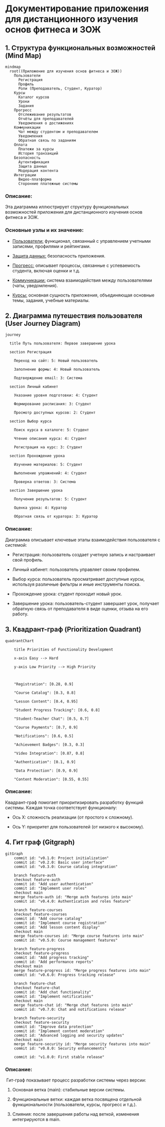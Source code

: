 # Документирование приложения для дистанционного изучения основ фитнеса и ЗОЖ

## 1. Структура функциональных возможностей (Mind Map)

```mermaid
mindmap
  root((Приложение для изучения основ фитнеса и ЗОЖ))
    Пользователи
      Регистрация
      Профиль
      Роли (Преподаватель, Студент, Куратор)
    Курсы
      Каталог курсов
      Уроки
      Задания
    Прогресс
      Отслеживание результатов
      Отчёты для преподавателей
      Уведомления о достижениях
    Коммуникации
      Чат между студентом и преподавателем
      Уведомления
      Обратная связь по заданиям
    Оплата
      Платежи за курсы
      История транзакций
    Безопасность
      Аутентификация
      Защита данных
      Модерация контента
    Интеграции
      Видео-платформа
      Сторонние платежные системы
```

### Описание:

Эта диаграмма иллюстрирует структуру функциональных возможностей приложения для дистанционного изучения основ фитнеса и ЗОЖ.

### Основные узлы и их значение:

* <u>Пользователи:</u> функционал, связанный с управлением учетными записями, профилями и рейтингами.

* <u>Защита данных:</u> безопасность приложения.

* <u>Прогресс:</u> описывает процессы, связанные с успеваемость студента, включая оценки и т.д.

* <u>Коммуникации:</u> система взаимодействия между пользователями (чаты, уведомления).

* <u>Курсы:</u> основная сущность приложения, объединяющая основные темы, задания, учебные материалы.

## 2. Диаграмма путешествия пользователя (User Journey Diagram)

```mermaid
journey

  title Путь пользователя: Первое завершение урока

  section Регистрация

    Переход на сайт: 5: Новый пользователь

    Заполнение формы: 4: Новый пользователь

    Подтверждение email: 3: Система

  section Личный кабинет

    Указание уровня подготовки: 4: Студент

    Формирование расписания: 3: Студент

    Просмотр доступных курсов: 2: Студент

  section Выбор курса

    Поиск курса в каталоге: 5: Студент

    Чтение описания курса: 4: Студент

    Регистрация на курс: 3: Студент

  section Прохождение урока

    Изучение материалов: 5: Студент

    Выполнение упражнений: 4: Студент

    Проверка ответов: 3: Система

  section Завершение урока

    Получение результатов: 5: Студент

    Оценка урока: 4: Куратор

    Обратная связь от куратора: 3: Куратор
```

### Описание:

Диаграмма описывает ключевые этапы взаимодействия пользователя с системой:

* Регистрация: пользователь создает учетную запись и настраивает свой профиль.

* Личный кабинет: пользователь управляет своим профилем.

* Выбор курса: пользователь просматривает доступные курсы, используя различные фильтры и иные инструменты поиска.

* Прохождение урока: студент проходит новый урок.

* Завершение урока: пользователь-студент завершает урок, получает обратную связь от преподавателя в виде оценки, отзыва на его работу.

## 3. Квадрант-граф (Prioritization Quadrant)

```mermaid
quadrantChart

    title Priorities of Functionality Development

    x-axis Easy --> Hard

    y-axis Low Priority --> High Priority

  

    "Registration": [0.28, 0.9]

    "Course Catalog": [0.3, 0.8]

    "Lesson Content": [0.4, 0.95]

    "Student Progress Tracking": [0.6, 0.8]

    "Student-Teacher Chat": [0.5, 0.7]

    "Course Payments": [0.7, 0.9]

    "Notifications": [0.6, 0.5]

    "Achievement Badges": [0.3, 0.3]

    "Video Integration": [0.87, 0.8]

    "Authentication": [0.1, 0.9]

    "Data Protection": [0.9, 0.9]

    "Content Moderation": [0.55, 0.55]
```

### Описание:

Квадрант-граф помогает приоритизировать разработку функций системы. Каждая точка соответствует функционалу:

* Ось X: сложность реализации (от простого к сложному).

* Ось Y: приоритет для пользователей (от низкого к высокому).

## 4. Гит граф (Gitgraph)

```mermaid
gitGraph
    commit id: "v0.1.0: Project initialization"
    commit id: "v0.2.0: Basic user interface"
    commit id: "v0.3.0: Course catalog integration"
    
    branch feature-auth
    checkout feature-auth
    commit id: "Add user authentication"
    commit id: "Implement user roles"
    checkout main
    merge feature-auth id: "Merge auth features into main"
    commit id: "v0.4.0: Authentication and roles feature"
    
    branch feature-courses
    checkout feature-courses
    commit id: "Add course catalog"
    commit id: "Implement course registration"
    commit id: "Add lesson content display"
    checkout main
    merge feature-courses id: "Merge course features into main"
    commit id: "v0.5.0: Course management features"
    
    branch feature-progress
    checkout feature-progress
    commit id: "Add progress tracking"
    commit id: "Add performance reports"
    checkout main
    merge feature-progress id: "Merge progress features into main"
    commit id: "v0.6.0: Progress tracking release"
    
    branch feature-chat
    checkout feature-chat
    commit id: "Add chat functionality"
    commit id: "Implement notifications"
    checkout main
    merge feature-chat id: "Merge chat features into main"
    commit id: "v0.7.0: Chat and notifications release"
    
    branch feature-security
    checkout feature-security
    commit id: "Improve data protection"
    commit id: "Implement content moderation"
    commit id: "Advanced logging and security updates"
    checkout main
    merge feature-security id: "Merge security features into main"
    commit id: "v0.8.0: Security enhancements"
    
    commit id: "v1.0.0: First stable release"

```

### Описание:

 Гит-граф показывает процесс разработки системы через версии:

1. Основная ветка (main): стабильные версии системы.

2. Функциональные ветки: каждая ветка посвящена отдельной функциональности (пользователи, курсы, прогресс и т.д.).

3. Слияния: после завершения работы над веткой, изменения интегрируются в main.
